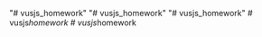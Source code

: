 "# vusjs_homework" 
"# vusjs_homework" 
"# vusjs_homework" 
#   v u s j s _ h o m e w o r k  
 #   v u s j s _ h o m e w o r k  
 